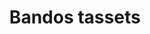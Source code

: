 ---
layout: item
title: Bandos tassets
item-id: 11834
datatable: true
id: 11834
name: "Bandos tassets"
members: true
lowalch: 115964
highalch: 173946
examine: "A sturdy pair of tassets."
monsters:
  - id: 2215
    name: "General Graardor"
    members: true
    combat_level: 624
    wiki_url: "https://oldschool.runescape.wiki/w/General_Graardor"
    drops:
      - quantity: "1"
        rarity: 0.0026246719160104987
    image: "https://oldschool.runescape.wiki/images/b/b8/General_Graardor.png?4dd90"
  - id: 2216
    name: "Sergeant Strongstack"
    members: true
    combat_level: 141
    wiki_url: "https://oldschool.runescape.wiki/w/Sergeant_Strongstack"
    drops:
      - quantity: "1"
        rarity: 0.000062000124000248
    image: "https://oldschool.runescape.wiki/images/6/65/Sergeant_Strongstack.png?4af2c"
  - id: 2217
    name: "Sergeant Steelwill"
    members: true
    combat_level: 142
    wiki_url: "https://oldschool.runescape.wiki/w/Sergeant_Steelwill"
    drops:
      - quantity: "1"
        rarity: 0.000062000124000248
    image: "https://oldschool.runescape.wiki/images/e/e7/Sergeant_Steelwill.png?4af2c"
  - id: 2218
    name: "Sergeant Grimspike"
    members: true
    combat_level: 142
    wiki_url: "https://oldschool.runescape.wiki/w/Sergeant_Grimspike"
    drops:
      - quantity: "1"
        rarity: 0.000062000124000248
    image: "https://oldschool.runescape.wiki/images/2/27/Sergeant_Grimspike.png?4af2c"
---